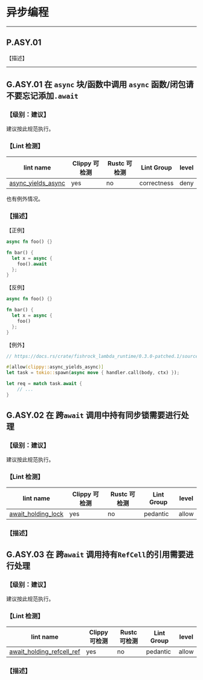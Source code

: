 # 异步编程


---

## P.ASY.01 

【描述】


---

## G.ASY.01 在 `async` 块/函数中调用 `async` 函数/闭包请不要忘记添加`.await`

### 【级别：建议】

建议按此规范执行。

### 【Lint 检测】

| lint name | Clippy 可检测 | Rustc 可检测 | Lint Group | level |
| ------ | ---- | --------- | ------ | ------ | 
| [async_yields_async](https://rust-lang.github.io/rust-clippy/master/#async_yields_async) | yes| no | correctness | deny |

也有例外情况。

### 【描述】


【正例】

```rust
async fn foo() {}

fn bar() {
  let x = async {
    foo().await
  };
}
```

【反例】

```rust
async fn foo() {}

fn bar() {
  let x = async {
    foo()
  };
}
```

【例外】

```rust
// https://docs.rs/crate/fishrock_lambda_runtime/0.3.0-patched.1/source/src/lib.rs#:~:text=clippy%3a%3aasync_yields_async

#[allow(clippy::async_yields_async)]
let task = tokio::spawn(async move { handler.call(body, ctx) });

let req = match task.await {
    // ...
}

```


## G.ASY.02 在 跨`await` 调用中持有同步锁需要进行处理

### 【级别：建议】

建议按此规范执行。

### 【Lint 检测】

| lint name | Clippy 可检测 | Rustc 可检测 | Lint Group | level |
| ------ | ---- | --------- | ------ | ------ | 
| [await_holding_lock](https://rust-lang.github.io/rust-clippy/master/#await_holding_lock) | yes| no | pedantic | allow |

### 【描述】






## G.ASY.03 在 跨`await` 调用持有`RefCell`的引用需要进行处理

### 【级别：建议】

建议按此规范执行。

### 【Lint 检测】

| lint name | Clippy 可检测 | Rustc 可检测 | Lint Group | level |
| ------ | ---- | --------- | ------ | ------ | 
| [await_holding_refcell_ref](https://rust-lang.github.io/rust-clippy/master/#await_holding_refcell_ref) | yes| no | pedantic | allow |


### 【描述】
